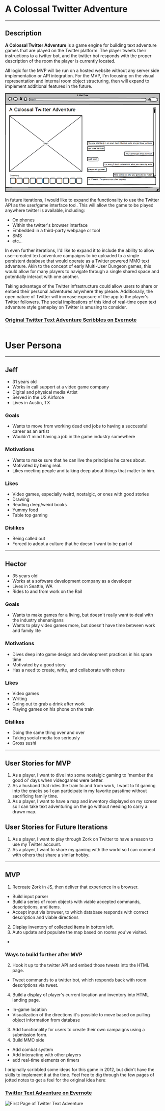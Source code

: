 # A Colossal Twitter Adventure
---
## Description

__A Colossal Twitter Adventure__ is a game engine for building text adventure games that are played on the Twitter platform. The player tweets their instructions to a twitter bot, and the twitter bot responds with the proper description of the room the player is currently located.

All logic for the MVP will be run on a hosted website without any server side implementation or API integration. For the MVP, I'm focusing on the visual representation and internal room object structuring, then will expand to implement additional features in the future.

![Mockup](acta-mockup.png)

In future iterations, I would like to expand the functionality to use the Twitter API as the user/game interface tool. This will allow the game to be played anywhere twitter is available, including:
- On phones
- Within the twitter's browser interface
- Embedded in a third-party webpage or tool
- SMS
- etc...

In even further iterations, I'd like to expand it to include the ability to allow user-created text adventure campaigns to be uploaded to a single persistent database that would operate as a Twitter powered MMO text adventure. Akin to the concept of early Multi-User Dungeon games, this would allow for many players to navigate through a single shared space and potentially interact with one another.

Taking advantage of the Twitter infrastructure could allow users to share or embed their personal adventures anywhere they please. Additionally, the open nature of Twitter will increase exposure of the app to the player's Twitter followers. The social implications of this kind of real-time open text adventure style gameplay on Twitter is amusing to consider.

### [Original Twitter Text Adventure Scribbles on Evernote](https://www.evernote.com/shard/s23/sh/66d95a0b-6a96-445a-b115-b7ddd46d113f/0448409f567394fdff292976fde3726b)

---
# User Persona
___

## Jeff

- 31 years old
- Works in call support at a video game company
- Digital and physical media Artist
- Served in the US Airforce
- Lives in Austin, TX

### Goals

- Wants to move from working dead end jobs to having a successful career as an artist
- Wouldn't mind having a job in the game industry somewhere

### Motivations

- Wants to make sure that he can live the principles he cares about.
- Motivated by being real.
- Likes meeting people and talking deep about things that matter to him.

### Likes

- Video games, especially weird, nostalgic, or ones with good stories
- Drawing
- Reading deep/weird books
- Yummy food
- Table top gaming

### Dislikes

- Being called out
- Forced to adopt a culture that he doesn't want to be part of

---

## Hector

- 35 years old
- Works at a software development company as a developer
- Lives in Seattle, WA
- Rides to and from work on the Rail

### Goals

- Wants to make games for a living, but doesn't really want to deal with the industry shenanigans
- Wants to play video games more, but doesn't have time between work and family life

### Motivations

- Dives deep into game design and development practices in his spare time
- Motivated by a good story
- Has a need to create, write, and collaborate with others

### Likes

- Video games
- Writing
- Going out to grab a drink after work
- Playing games on his phone on the train

### Dislikes

- Doing the same thing over and over
- Taking social media too seriously
- Gross sushi

---

## User Stories for MVP

1. As a player, I want to dive into some nostalgic gaming to 'member the good ol' days when videogames were better.
1. As a husband that rides the train to and from work, I want to fit gaming into the cracks so I can participate in my favorite passtime without sacrificing family time.
1. As a player, I want to have a map and inventory displayed on my screen so I can take text adventuring on the go without needing to carry a drawn map.

## User Stories for Future Iterations

1. As a player, I want to play through Zork on Twitter to have a reason to use my Twitter account.
1. As a player, I want to share my gaming with the world so I can connect with others that share a similar hobby.

---

## MVP

1. Recreate Zork in JS, then deliver that experience in a browser.
  - Build input parser
  - Build a series of room objects with viable accepted commands, descriptions, and items.
  - Accept input via browser, to which database responds with correct description and viable directions
2. Display inventory of collected items in bottom left.
3. Auto update and populate the map based on rooms you've visited.
  -

### Ways to build further after MVP

2. Hook it up to the twitter API and embed those tweets into the HTML page.
  - Tweet commands to a twitter bot, which responds back with room descriptions via tweet.
4. Build a display of player's current location and inventory into HTML landing page.
  - In-game location
  - Visualization of the directions it's possible to move based on pulling object information from database
3. Add functionality for users to create their own campaigns using a submission form.
5. Build MMO side
  - Add combat system
  - Add interacting with other players
  - add real-time elements on timers

I originally scribbled some ideas for this game in 2012, but didn't have the skills to implement it at the time. Feel free to dig through the few pages of jotted notes to get a feel for the original idea here:

### [Twitter Text Adventure on Evernote](https://www.evernote.com/shard/s23/sh/66d95a0b-6a96-445a-b115-b7ddd46d113f/0448409f567394fdff292976fde3726b)
![First Page of Twitter Text Adventure](https://www.evernote.com/shard/s23/sh/66d95a0b-6a96-445a-b115-b7ddd46d113f/0448409f567394fdff292976fde3726b/res/9335dfc9-6084-4baa-87d7-7a1bf733e9b8/ScanSnap0056.jpg?resizeSmall&width=832)
